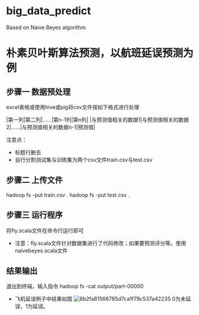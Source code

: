 # big_data_predict
Based on Naive Beyes algorithm.



# 朴素贝叶斯算法预测，以航班延误预测为例
## 步骤一 数据预处理
excel表格或使用hive或pig将csv文件按如下格式进行处理

|第一列|第二列|……|第n-1列|第n列|
|与预测值相关的数据1|与预测值相关的数据2|……|与预测值相关的数据n-1|预测值|

注意点：
- 标题行删去
- 自行分割测试集与训练集为两个csv文件train.csv与test.csv

## 步骤二 上传文件
hadoop fs -put train.csv .
hadoop fs -put test.csv .


## 步骤三 运行程序
将fly.scala文件在命令行运行即可
* 注意：fly.scala文件针对数据集进行了代码修改；如果要预测评分等。使用naivebeyes.scala文件

## 结果输出
退出到终端，输入指令
hadoop fs -cat output/part-00000
* 飞机延误例子中结果如图
![8b2fa81566785d7ca1f79c537a42235](https://user-images.githubusercontent.com/44899736/147672633-3001f94e-8f3f-459d-89a1-028dd9f18218.png)
0为未延误，1为延误。
